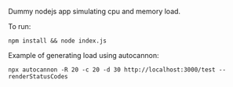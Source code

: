 Dummy nodejs app simulating  cpu and memory load.

To run:
```shell
npm install && node index.js
```

Example of generating load using autocannon:
```shell
npx autocannon -R 20 -c 20 -d 30 http://localhost:3000/test --renderStatusCodes
```
